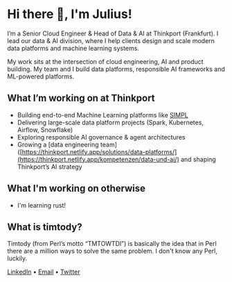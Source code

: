 # Hi there 👋, I'm Julius!
I’m a Senior Cloud Engineer & Head of Data & AI at Thinkport (Frankfurt).
I lead our data & AI division, where I help clients design and scale modern data platforms and machine learning systems.

My work sits at the intersection of cloud engineering, AI and product building. My team and I build data platforms, responsible AI frameworks and ML-powered platforms.

## What I’m working on at Thinkport
- Building end-to-end Machine Learning platforms like [SIMPL](https://thinkport.digital/simpl-aws-machine-learning-fur-bayer/)
- Delivering large-scale data platform projects (Spark, Kubernetes, Airflow, Snowflake)
- Exploring responsible AI governance & agent architectures
- Growing a [data engineering team]([https://thinkport.netlify.app/solutions/data-platforms/](https://thinkport.netlify.app/kompetenzen/data-und-ai/) and shaping Thinkport’s AI strategy

## What I'm working on otherwise
- I'm learning rust!

## What is timtody?
Timtody (from Perl’s motto “TMTOWTDI”) is basically the idea that in Perl there are a million ways to solve the same problem. I don't know any Perl, luckily.


[LinkedIn](https://www.linkedin.com/in/julius-taylor-478b7913a) • [Email](mailto:hello@julius.pm) • [Twitter](https://x.com/jgstaylor)
